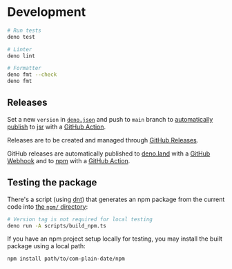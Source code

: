# Development

```sh
# Run tests
deno test

# Linter
deno lint

# Formatter
deno fmt --check
deno fmt
```

## Releases

Set a new `version` in [`deno.json`](deno.json) and push to `main` branch to
[automatically publish](https://jsr.io/docs/publishing-packages#publishing-from-github-actions)
to [jsr](https://jsr.io/@bjuppa/complaindate)
with a [GitHub Action](https://github.com/bjuppa/com-plain-date/actions/).

Releases are to be created and managed through
[GitHub Releases](https://github.com/bjuppa/com-plain-date/releases).

GitHub releases are automatically published to
[deno.land](https://deno.land/x/complaindate) with a
[GitHub Webhook](https://github.com/bjuppa/com-plain-date/settings/hooks) and to
[npm](https://www.npmjs.com/package/complaindate) with a
[GitHub Action](https://github.com/bjuppa/com-plain-date/actions).

## Testing the package

There's a script (using [dnt](https://github.com/denoland/dnt)) that generates
an npm package from the current code into [the `npm/` directory](/npm):

```sh
# Version tag is not required for local testing
deno run -A scripts/build_npm.ts
```

If you have an npm project setup locally for testing, you may install the built
package using a local path:

```sh
npm install path/to/com-plain-date/npm
```
